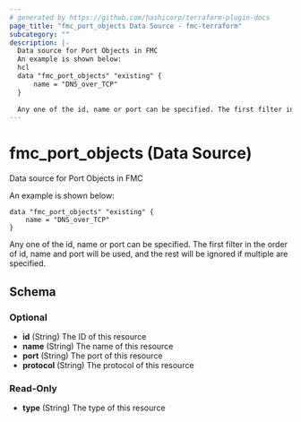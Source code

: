 ```yaml
---
# generated by https://github.com/hashicorp/terraform-plugin-docs
page_title: "fmc_port_objects Data Source - fmc-terraform"
subcategory: ""
description: |-
  Data source for Port Objects in FMC
  An example is shown below:
  hcl
  data "fmc_port_objects" "existing" {
      name = "DNS_over_TCP"
  }
  
  Any one of the id, name or port can be specified. The first filter in the order of id, name and port will be used, and the rest will be ignored if multiple are specified.
---
```


# fmc_port_objects (Data Source)

Data source for Port Objects in FMC

An example is shown below: 
```hcl
data "fmc_port_objects" "existing" {
	name = "DNS_over_TCP"
}
```
Any one of the id, name or port can be specified. The first filter in the order of id, name and port will be used, and the rest will be ignored if multiple are specified.



<!-- schema generated by tfplugindocs -->
## Schema

### Optional

- **id** (String) The ID of this resource
- **name** (String) The name of this resource
- **port** (String) The port of this resource
- **protocol** (String) The protocol of this resource

### Read-Only

- **type** (String) The type of this resource


